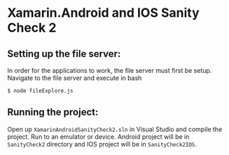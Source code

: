 # Xamarin.Android and IOS Sanity Check 2

## Setting up the file server:
In order for the applications to work, the file server must first be setup. Navigate to the file server and execute in bash
```shell
$ node fileExplore.js
```

## Running the project:
Open up `XamarinAndroidSanityCheck2.sln` in Visual Studio and compile the project. Run to an emulator or device. Android project will be in `SanityCheck2` directory and IOS project will be in `SanityCheck2IOS`.

